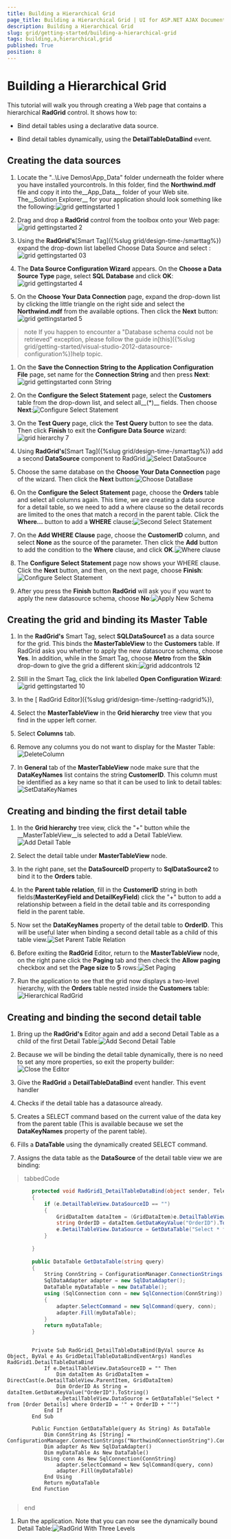 ```yaml
---
title: Building a Hierarchical Grid
page_title: Building a Hierarchical Grid | UI for ASP.NET AJAX Documentation
description: Building a Hierarchical Grid
slug: grid/getting-started/building-a-hierarchical-grid
tags: building,a,hierarchical,grid
published: True
position: 8
---
```


# Building a Hierarchical Grid



This tutorial will walk you through creating a Web page that contains a hierarchical __RadGrid__ control. It shows how to:

* Bind detail tables using a declarative data source.

* Bind detail tables dynamically, using the __DetailTableDataBind__ event.

## Creating the data sources

1. Locate the "..\Live Demos\App_Data" folder underneath the folder where you have installed yourcontrols. In this folder, find the __Northwind.mdf__ file and copy it into the__App_Data__ folder of your Web site. The__Solution Explorer__ for your application should look something like the following:![grid gettingstarted 1](images/grid_gettingstarted1.png)

1. Drag and drop a __RadGrid__ control from the toolbox onto your Web page:![grid gettingstarted 2](images/grid_gettingstarted2.JPG)

1. Using the __RadGrid's__[Smart Tag]({%slug grid/design-time-/smarttag%}) expand the drop-down list labelled Choose Data Source and select __<New data source...>__:![grid gettingstarted 03](images/grid_gettingstarted03.JPG)

1. The __Data Source Configuration Wizard__ appears. On the __Choose a Data Source Type__ page, select __SQL Database__ and click __OK__:![grid gettingstarted 4](images/grid_gettingstarted4.png)

1. On the __Choose Your Data Connection__ page, expand the drop-down list by clicking the little triangle on the right side and select the __Northwind.mdf__ from the available options. Then click the __Next__ button:![grid gettingstarted 5](images/grid_gettingstarted5.png)

>note If you happen to encounter a "Database schema could not be retrieved" exception, please follow the guide in[this]({%slug grid/getting-started/visual-studio-2012-datasource-configuration%})help topic.
>


1. On the __Save the Connection String to the Application Configuration File__ page, set name for the __Connection String__ and then press __Next__:![grid gettingstarted conn String](images/grid_gettingstarted_connString.png)

1. On the __Configure the Select Statement__ page, select the __Customers__ table from the drop-down list, and select all__(*)__ fields. Then choose __Next__:![Configure Select Statement](images/grid_hierarchy6.png)

1. On the __Test Query__ page, click the __Test Query__ button to see the data. Then click __Finish__ to exit the __Configure Data Source__ wizard:![grid hierarchy 7](images/grid_hierarchy7.png)

1. Using __RadGrid's__[Smart Tag]({%slug grid/design-time-/smarttag%}) add a second __DataSource__ component to RadGrid.![Select DataSource](images/grid_hierarchy4_1.png)

1. Choose the same database on the __Choose Your Data Connection__ page of the wizard. Then click the __Next__ button:![Choose DataBase](images/grid_hierarchy7_1.png)

1. On the __Configure the Select Statement__ page, choose the __Orders__ table and select all columns again. This time, we are creating a data source for a detail table, so we need to add a where clause so the detail records are limited to the ones that match a record in the parent table. Click the __Where...__ button to add a __WHERE__ clause:![Second Select Statement](images/grid_hierarchy8.png)

1. On the __Add WHERE Clause__ page, choose the __CustomerID__ column, and select __None__ as the source of the parameter. Then click the __Add__ button to add the condition to the __Where__ clause, and click __OK__.![Where clause](images/grid_hierarchy9.png)

1. The __Configure Select Statement__ page now shows your WHERE clause. Click the __Next__ button, and then, on the next page, choose __Finish__:![Configure Select Statement](images/grid_hierarchy10.png)

1. After you press the __Finish__ button __RadGrid__ will ask you if you want to apply the new datasource schema, choose __No__:![Apply New Schema](images/grid_hierarchy11.png)

## Creating the grid and binding its Master Table

1. In the __RadGrid's__ Smart Tag, select __SQLDataSource1__ as a data source for the grid. This binds the __MasterTableView__ to the __Customers__ table. If RadGrid asks you whether to apply the new datasource schema, choose __Yes__. In addition, while in the Smart Tag, choose __Metro__ from the __Skin__ drop-down to give the grid a different skin:![grid addcontrols 12](images/grid_addcontrols12.png)

1. Still in the Smart Tag, click the link labelled __Open Configuration Wizard__:![grid gettingstarted 10](images/grid_gettingstarted10.JPG)

1. In the [ RadGrid Editor]({%slug grid/design-time-/setting-radgrid%}),

1. Select the __MasterTableView__ in the __Grid hierarchy__ tree view that you find in the upper left corner.

1. Select __Columns__ tab.

1. Remove any columns you do not want to display for the Master Table:![DeleteColumn](images/grid_hierarchy13.png)

1. In __General__ tab of the __MasterTableView__ node make sure that the __DataKeyNames__ list contains the string __CustomerID__. This column must be identified as a key name so that it can be used to link to detail tables:![SetDataKeyNames](images/grid_hierarchy14.png)

## Creating and binding the first detail table

1. In the __Grid hierarchy__ tree view, click the "+" button while the __MasterTableView__is selected to add a Detail TableView.![Add Detail Table](images/grid_hierarchy15.png)

1. Select the detail table under __MasterTableView__ node.

1. In the right pane, set the __DataSourceID__ property to __SqlDataSource2__ to bind it to the __Orders__ table.

1. In the __Parent table relation__, fill in the __CustomerID__ string in both fields(__MasterKeyField and DetailKeyField__) click the "+" button to add a relationship between a field in the detail table and its corresponding field in the parent table.

1. Now set the __DataKeyNames__ property of the detail table to __OrderID__. This will be useful later when binding a second detail table as a child of this table view.![Set Parent Table Relation](images/grid_hierarchy16.png)

1. Before exiting the __RadGrid__ Editor, return to the __MasterTableView__ node, on the right pane click the __Paging__ tab and then check the __Allow paging__ checkbox and set the __Page size__ to __5__ rows:![Set Paging](images/grid_hierarchy17.png)

1. Run the application to see that the grid now displays a two-level hierarchy, with the __Orders__ table nested inside the __Customers__ table:![Hierarchical RadGrid](images/grid_hierarchy18.png)

## Creating and binding the second detail table

1. Bring up the __RadGrid's__ Editor again and add a second Detail Table as a child of the first Detail Table:![Add Second Detail Table](images/grid_hierarchy19.png)

1. Because we will be binding the detail table dynamically, there is no need to set any more properties, so exit the property builder:![Close the Editor](images/grid_hierarchy20.png)

1. Give the __RadGrid__ a __DetailTableDataBind__ event handler. This event handler

1. Checks if the detail table has a datasource already.

1. Creates a SELECT command based on the current value of the data key from the parent table (This is available because we set the __DataKeyNames__ property of the parent table).

1. Fills a __DataTable__ using the dynamically created SELECT command.

1. Assigns the data table as the __DataSource__ of the detail table view we are binding:

>tabbedCode

````C#
	    protected void RadGrid1_DetailTableDataBind(object sender, Telerik.Web.UI.GridDetailTableDataBindEventArgs e)
	    {
	        if (e.DetailTableView.DataSourceID == "")
	        {
	            GridDataItem dataItem = (GridDataItem)e.DetailTableView.ParentItem;
	            string OrderID = dataItem.GetDataKeyValue("OrderID").ToString();
	            e.DetailTableView.DataSource = GetDataTable("Select * from [Order Details] where OrderID = '" + OrderID + "'");
	        }
	
	    }
	
	    public DataTable GetDataTable(string query)
	    {
	        String ConnString = ConfigurationManager.ConnectionStrings["NorthwindConnectionString"].ConnectionString;
	        SqlDataAdapter adapter = new SqlDataAdapter();
	        DataTable myDataTable = new DataTable();
	        using (SqlConnection conn = new SqlConnection(ConnString))
	        {
	            adapter.SelectCommand = new SqlCommand(query, conn);
	            adapter.Fill(myDataTable);
	        }
	        return myDataTable;
	    }
````



````VB.NET
	
	    Private Sub RadGrid1_DetailTableDataBind(ByVal source As Object, ByVal e As GridDetailTableDataBindEventArgs) Handles RadGrid1.DetailTableDataBind
	        If e.DetailTableView.DataSourceID = "" Then
	            Dim dataItem As GridDataItem = DirectCast(e.DetailTableView.ParentItem, GridDataItem)
	            Dim OrderID As String = dataItem.GetDataKeyValue("OrderID").ToString()
	            e.DetailTableView.DataSource = GetDataTable("Select * from [Order Details] where OrderID = '" + OrderID + "'")
	        End If
	    End Sub
	
	    Public Function GetDataTable(query As String) As DataTable
	        Dim ConnString As [String] = ConfigurationManager.ConnectionStrings("NorthwindConnectionString").ConnectionString
	        Dim adapter As New SqlDataAdapter()
	        Dim myDataTable As New DataTable()
	        Using conn As New SqlConnection(ConnString)
	            adapter.SelectCommand = New SqlCommand(query, conn)
	            adapter.Fill(myDataTable)
	        End Using
	        Return myDataTable
	    End Function
	
````


>end

1. Run the application. Note that you can now see the dynamically bound Detail Table:![RadGrid With Three Levels](images/grid_hierarchy21.png)
